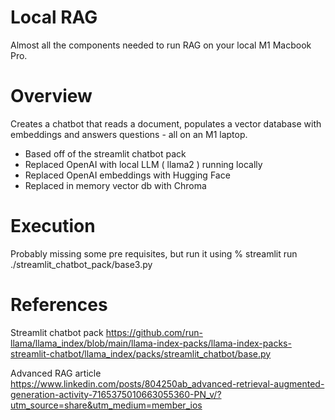# Local RAG

Almost all the components needed to run RAG on your local M1 Macbook Pro. 

# Overview

Creates a chatbot that reads a document, populates a vector database with embeddings and answers questions - all on an M1 laptop.

- Based off of the streamlit chatbot pack
- Replaced OpenAI with local LLM ( llama2 ) running locally
- Replaced OpenAI embeddings with Hugging Face
- Replaced in memory vector db with Chroma

# Execution

Probably missing some pre requisites, but run it using 
% streamlit run ./streamlit_chatbot_pack/base3.py

# References

Streamlit chatbot pack
https://github.com/run-llama/llama_index/blob/main/llama-index-packs/llama-index-packs-streamlit-chatbot/llama_index/packs/streamlit_chatbot/base.py

Advanced RAG article
https://www.linkedin.com/posts/804250ab_advanced-retrieval-augmented-generation-activity-7165375010663055360-PN_v/?utm_source=share&utm_medium=member_ios


